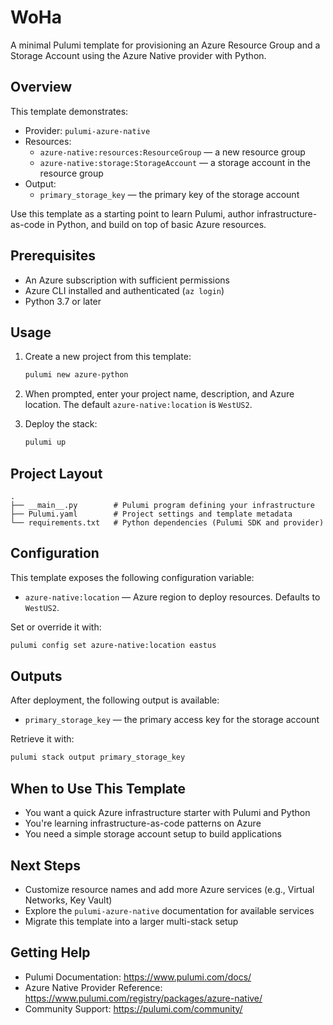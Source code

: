  # WoHa

 A minimal Pulumi template for provisioning an Azure Resource Group and a Storage Account using the Azure Native provider with Python.

 ## Overview

 This template demonstrates:

 - Provider: `pulumi-azure-native`
 - Resources:
   - `azure-native:resources:ResourceGroup` — a new resource group
   - `azure-native:storage:StorageAccount` — a storage account in the resource group
 - Output:
   - `primary_storage_key` — the primary key of the storage account

 Use this template as a starting point to learn Pulumi, author infrastructure-as-code in Python, and build on top of basic Azure resources.

 ## Prerequisites

 - An Azure subscription with sufficient permissions
 - Azure CLI installed and authenticated (`az login`)
 - Python 3.7 or later

 ## Usage

 1. Create a new project from this template:

    ```bash
    pulumi new azure-python
    ```

 2. When prompted, enter your project name, description, and Azure location. The default `azure-native:location` is `WestUS2`.

 3. Deploy the stack:

    ```bash
    pulumi up
    ```

 ## Project Layout

 ```plaintext
 .
 ├── __main__.py        # Pulumi program defining your infrastructure
 ├── Pulumi.yaml        # Project settings and template metadata
 └── requirements.txt   # Python dependencies (Pulumi SDK and provider)
 ```

 ## Configuration

 This template exposes the following configuration variable:

 - `azure-native:location` — Azure region to deploy resources. Defaults to `WestUS2`.

 Set or override it with:

 ```bash
 pulumi config set azure-native:location eastus
 ```

 ## Outputs

 After deployment, the following output is available:

 - `primary_storage_key` — the primary access key for the storage account

 Retrieve it with:

 ```bash
 pulumi stack output primary_storage_key
 ```

 ## When to Use This Template

 - You want a quick Azure infrastructure starter with Pulumi and Python
 - You're learning infrastructure-as-code patterns on Azure
 - You need a simple storage account setup to build applications

 ## Next Steps

 - Customize resource names and add more Azure services (e.g., Virtual Networks, Key Vault)
 - Explore the `pulumi-azure-native` documentation for available services
 - Migrate this template into a larger multi-stack setup

 ## Getting Help

 - Pulumi Documentation: https://www.pulumi.com/docs/
 - Azure Native Provider Reference: https://www.pulumi.com/registry/packages/azure-native/
 - Community Support: https://pulumi.com/community/